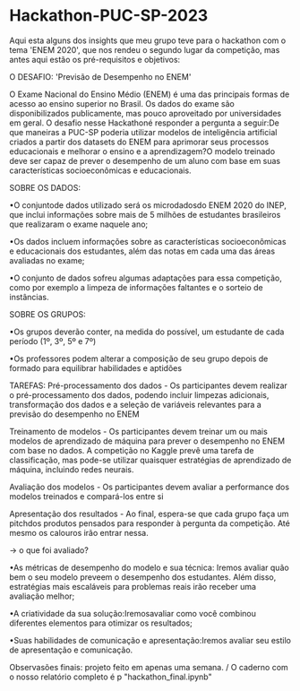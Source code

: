 # Hackathon-PUC-SP-2023
Aqui esta alguns dos insights que meu grupo teve para o hackathon com o tema 'ENEM 2020', que nos rendeu o segundo lugar da competição, mas antes aqui estão os pré-requisitos e objetivos:

O DESAFIO: 'Previsão de Desempenho no ENEM'

O Exame Nacional do Ensino Médio (ENEM) é uma das principais formas de acesso ao ensino superior no Brasil. Os dados do exame são disponibilizados publicamente, mas pouco aproveitado por universidades em geral. O desafio nesse Hackathoné responder a pergunta a seguir:De que maneiras a PUC-SP poderia utilizar modelos de inteligência artificial criados a partir dos datasets do ENEM para aprimorar seus processos educacionais e melhorar o ensino e a aprendizagem?O modelo treinado deve ser capaz de prever o desempenho de um aluno com base em suas características socioeconômicas e educacionais.

SOBRE OS DADOS:

•O conjuntode dados utilizado será os microdadosdo ENEM 2020 do INEP, que inclui informações sobre mais de 5 milhões de estudantes brasileiros que realizaram o exame naquele ano;

•Os dados incluem informações sobre as características socioeconômicas e educacionais dos estudantes, além das notas em cada uma das áreas avaliadas no exame;

•O conjunto de dados sofreu algumas adaptações para essa competição, como por exemplo a limpeza de informações faltantes e o sorteio de instâncias.

SOBRE OS GRUPOS:

•Os grupos deverão conter, na medida do possível, um estudante de cada período (1º, 3º, 5º e 7º)

•Os professores podem alterar a composição de seu grupo depois de formado para equilibrar habilidades e aptidões

TAREFAS: 
Pré-processamento dos dados - Os participantes devem realizar o pré-processamento dos dados, podendo incluir limpezas adicionais, transformação dos dados e a seleção de variáveis relevantes para a previsão do desempenho no ENEM

Treinamento de modelos - Os participantes devem treinar um ou mais modelos de aprendizado de máquina para prever o desempenho no ENEM com base no dados. A competição no Kaggle prevê uma tarefa de classificação, mas pode-se utilizar quaisquer estratégias de aprendizado de máquina, incluindo redes neurais.

Avaliação dos modelos - Os participantes devem avaliar a performance dos modelos treinados e compará-los entre si

Apresentação dos resultados - Ao final, espera-se que cada grupo faça um pitchdos produtos pensados para responder à pergunta da competição. Até mesmo os calouros irão entrar nessa.

-> o que foi avaliado?

•As métricas de desempenho do modelo e sua técnica: Iremos avaliar quão bem o seu modelo preveem o desempenho dos estudantes. Além disso, estratégias mais escaláveis para problemas reais irão receber uma avaliação melhor;

•A criatividade da sua solução:Iremosavaliar como você combinou diferentes elementos para otimizar os resultados;

•Suas habilidades de comunicação e apresentação:Iremos avaliar seu estilo de apresentação e comunicação.

Observasões finais: projeto feito em apenas uma semana. / O caderno com o nosso relatório completo é p "hackathon_final.ipynb"
